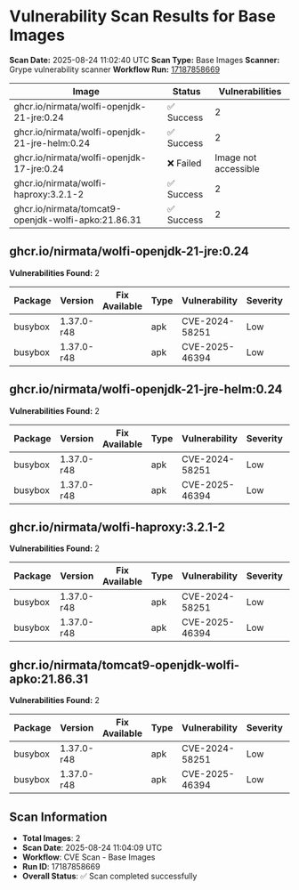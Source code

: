 # Vulnerability Scan Results for Base Images

**Scan Date:** 2025-08-24 11:02:40 UTC
**Scan Type:** Base Images
**Scanner:** Grype vulnerability scanner
**Workflow Run:** [17187858669](https://github.com/nirmata/nch-release-management/actions/runs/17187858669)

| Image | Status | Vulnerabilities |
|-------|--------|----------------|
| ghcr.io/nirmata/wolfi-openjdk-21-jre:0.24 | ✅ Success | 2 |
| ghcr.io/nirmata/wolfi-openjdk-21-jre-helm:0.24 | ✅ Success | 2 |
| ghcr.io/nirmata/wolfi-openjdk-17-jre:0.24 | ❌ Failed | Image not accessible |
| ghcr.io/nirmata/wolfi-haproxy:3.2.1-2 | ✅ Success | 2 |
| ghcr.io/nirmata/tomcat9-openjdk-wolfi-apko:21.86.31 | ✅ Success | 2 |

## ghcr.io/nirmata/wolfi-openjdk-21-jre:0.24

**Vulnerabilities Found:** 2

| Package | Version | Fix Available | Type | Vulnerability | Severity | Published Date |
|---------|---------|---------------|------|---------------|----------|----------------|
| busybox | 1.37.0-r48 |  | apk | CVE-2024-58251 | Low | 2025-04-23 |
| busybox | 1.37.0-r48 |  | apk | CVE-2025-46394 | Low | 2025-04-23 |

## ghcr.io/nirmata/wolfi-openjdk-21-jre-helm:0.24

**Vulnerabilities Found:** 2

| Package | Version | Fix Available | Type | Vulnerability | Severity | Published Date |
|---------|---------|---------------|------|---------------|----------|----------------|
| busybox | 1.37.0-r48 |  | apk | CVE-2024-58251 | Low | 2025-04-23 |
| busybox | 1.37.0-r48 |  | apk | CVE-2025-46394 | Low | 2025-04-23 |

## ghcr.io/nirmata/wolfi-haproxy:3.2.1-2

**Vulnerabilities Found:** 2

| Package | Version | Fix Available | Type | Vulnerability | Severity | Published Date |
|---------|---------|---------------|------|---------------|----------|----------------|
| busybox | 1.37.0-r48 |  | apk | CVE-2024-58251 | Low | CVE (date unavailable) |
| busybox | 1.37.0-r48 |  | apk | CVE-2025-46394 | Low | CVE (date unavailable) |

## ghcr.io/nirmata/tomcat9-openjdk-wolfi-apko:21.86.31

**Vulnerabilities Found:** 2

| Package | Version | Fix Available | Type | Vulnerability | Severity | Published Date |
|---------|---------|---------------|------|---------------|----------|----------------|
| busybox | 1.37.0-r48 |  | apk | CVE-2024-58251 | Low | CVE (date unavailable) |
| busybox | 1.37.0-r48 |  | apk | CVE-2025-46394 | Low | CVE (date unavailable) |

## Scan Information
- **Total Images**: 2
- **Scan Date**: 2025-08-24 11:04:09 UTC
- **Workflow**: CVE Scan - Base Images
- **Run ID**: 17187858669
- **Overall Status**: ✅ Scan completed successfully
